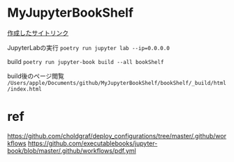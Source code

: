 
# MyJupyterBookShelf

[作成したサイトリンク](https://ironball1113.github.io/MyJupyterBookShelf/intro.html)

JupyterLabの実行
`poetry run jupyter lab --ip=0.0.0.0`

build
`poetry run jupyter-book build --all bookShelf`

build後のページ閲覧
`/Users/apple/Documents/github/MyJupyterBookShelf/bookShelf/_build/html/index.html`


# ref
https://github.com/choldgraf/deploy_configurations/tree/master/.github/workflows
https://github.com/executablebooks/jupyter-book/blob/master/.github/workflows/pdf.yml
